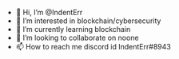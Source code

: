 - 👋 Hi, I’m @IndentErr
- 👀 I’m interested in blockchain/cybersecurity
- 🌱 I’m currently learning blockchain
- 💞️ I’m looking to collaborate on noone
- 📫 How to reach me discord id IndentErr#8943

<!---
IndentErr/IndentErr is a ✨ special ✨ repository because its `README.md` (this file) appears on your GitHub profile.
You can click the Preview link to take a look at your changes.
--->
